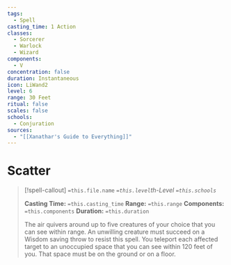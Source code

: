 ```yaml
---
tags:
  - Spell
casting_time: 1 Action
classes:
  - Sorcerer
  - Warlock
  - Wizard
components:
  - V
concentration: false
duration: Instantaneous
icon: LiWand2
level: 6
range: 30 Feet
ritual: false
scales: false
schools:
  - Conjuration
sources:
  - "[[Xanathar's Guide to Everything]]"
---
```


# Scatter

>[!spell-callout] `=this.file.name`
>*`=this.level`th-Level `=this.schools`*
>
>**Casting Time:** `=this.casting_time`
>**Range:** `=this.range`
>**Components:** `=this.components`
>**Duration:** `=this.duration`
>
>The air quivers around up to five creatures of your choice that you can see within range. An unwilling creature must succeed on a Wisdom saving throw to resist this spell. You teleport each affected target to an unoccupied space that you can see within 120 feet of you. That space must be on the ground or on a floor.
>
>
